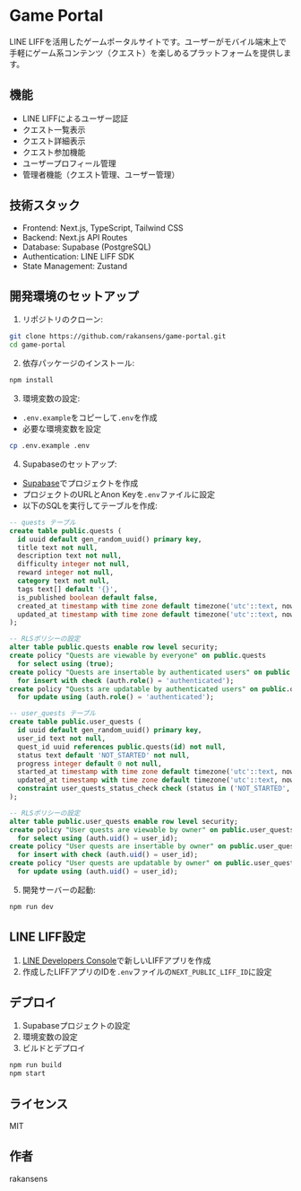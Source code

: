 # Game Portal

LINE LIFFを活用したゲームポータルサイトです。ユーザーがモバイル端末上で手軽にゲーム系コンテンツ（クエスト）を楽しめるプラットフォームを提供します。

## 機能

- LINE LIFFによるユーザー認証
- クエスト一覧表示
- クエスト詳細表示
- クエスト参加機能
- ユーザープロフィール管理
- 管理者機能（クエスト管理、ユーザー管理）

## 技術スタック

- Frontend: Next.js, TypeScript, Tailwind CSS
- Backend: Next.js API Routes
- Database: Supabase (PostgreSQL)
- Authentication: LINE LIFF SDK
- State Management: Zustand

## 開発環境のセットアップ

1. リポジトリのクローン:
```bash
git clone https://github.com/rakansens/game-portal.git
cd game-portal
```

2. 依存パッケージのインストール:
```bash
npm install
```

3. 環境変数の設定:
- `.env.example`をコピーして`.env`を作成
- 必要な環境変数を設定
```bash
cp .env.example .env
```

4. Supabaseのセットアップ:
- [Supabase](https://supabase.com)でプロジェクトを作成
- プロジェクトのURLとAnon Keyを`.env`ファイルに設定
- 以下のSQLを実行してテーブルを作成:

```sql
-- quests テーブル
create table public.quests (
  id uuid default gen_random_uuid() primary key,
  title text not null,
  description text not null,
  difficulty integer not null,
  reward integer not null,
  category text not null,
  tags text[] default '{}',
  is_published boolean default false,
  created_at timestamp with time zone default timezone('utc'::text, now()) not null,
  updated_at timestamp with time zone default timezone('utc'::text, now()) not null
);

-- RLSポリシーの設定
alter table public.quests enable row level security;
create policy "Quests are viewable by everyone" on public.quests
  for select using (true);
create policy "Quests are insertable by authenticated users" on public.quests
  for insert with check (auth.role() = 'authenticated');
create policy "Quests are updatable by authenticated users" on public.quests
  for update using (auth.role() = 'authenticated');

-- user_quests テーブル
create table public.user_quests (
  id uuid default gen_random_uuid() primary key,
  user_id text not null,
  quest_id uuid references public.quests(id) not null,
  status text default 'NOT_STARTED' not null,
  progress integer default 0 not null,
  started_at timestamp with time zone default timezone('utc'::text, now()) not null,
  updated_at timestamp with time zone default timezone('utc'::text, now()) not null,
  constraint user_quests_status_check check (status in ('NOT_STARTED', 'IN_PROGRESS', 'COMPLETED'))
);

-- RLSポリシーの設定
alter table public.user_quests enable row level security;
create policy "User quests are viewable by owner" on public.user_quests
  for select using (auth.uid() = user_id);
create policy "User quests are insertable by owner" on public.user_quests
  for insert with check (auth.uid() = user_id);
create policy "User quests are updatable by owner" on public.user_quests
  for update using (auth.uid() = user_id);
```

5. 開発サーバーの起動:
```bash
npm run dev
```

## LINE LIFF設定

1. [LINE Developers Console](https://developers.line.biz/console/)で新しいLIFFアプリを作成
2. 作成したLIFFアプリのIDを`.env`ファイルの`NEXT_PUBLIC_LIFF_ID`に設定

## デプロイ

1. Supabaseプロジェクトの設定
2. 環境変数の設定
3. ビルドとデプロイ
```bash
npm run build
npm start
```

## ライセンス

MIT

## 作者

rakansens
